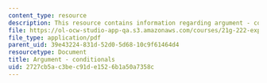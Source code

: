 ```yaml
---
content_type: resource
description: This resource contains information regarding argument - conditionals.
file: https://ol-ocw-studio-app-qa.s3.amazonaws.com/courses/21g-222-expository-writing-for-bilingual-students-fall-2002/2727cb5ac3bec91de1526b1a50a7358c_MIT21G_222F02_argmntcondit.pdf
file_type: application/pdf
parent_uid: 39e43224-831d-52d0-5d68-10c9f61464d4
resourcetype: Document
title: Argument - conditionals
uid: 2727cb5a-c3be-c91d-e152-6b1a50a7358c
---
```

